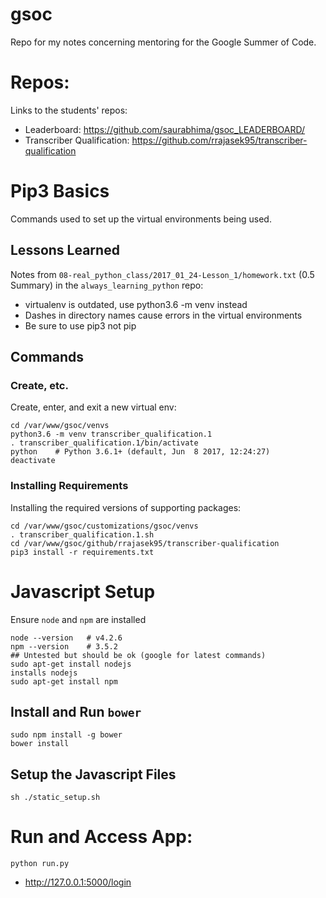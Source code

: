 # gsoc

Repo for my notes concerning mentoring for the Google Summer of Code.

# Repos:

Links to the students' repos:

- Leaderboard: https://github.com/saurabhima/gsoc_LEADERBOARD/
- Transcriber Qualification: https://github.com/rrajasek95/transcriber-qualification

# Pip3 Basics

Commands used to set up the virtual environments being used.

## Lessons Learned

Notes from `08-real_python_class/2017_01_24-Lesson_1/homework.txt`
(0.5 Summary) in the `always_learning_python` repo:

- virtualenv is outdated, use python3.6 -m venv instead
- Dashes in directory names cause errors in the virtual environments
- Be sure to use pip3 not pip

## Commands

### Create, etc.

Create, enter, and exit a new virtual env:

```
cd /var/www/gsoc/venvs
python3.6 -m venv transcriber_qualification.1
. transcriber_qualification.1/bin/activate
python    # Python 3.6.1+ (default, Jun  8 2017, 12:24:27)
deactivate
```

### Installing Requirements

Installing the required versions of supporting packages:

```
cd /var/www/gsoc/customizations/gsoc/venvs
. transcriber_qualification.1.sh
cd /var/www/gsoc/github/rrajasek95/transcriber-qualification
pip3 install -r requirements.txt
```

# Javascript Setup

Ensure `node` and `npm` are installed

```
node --version   # v4.2.6
npm --version    # 3.5.2
## Untested but should be ok (google for latest commands)
sudo apt-get install nodejs
installs nodejs
sudo apt-get install npm
```

## Install and Run `bower`

```
sudo npm install -g bower
bower install
```

## Setup the Javascript Files

```
sh ./static_setup.sh
```

# Run and Access App:

```
python run.py
```

- http://127.0.0.1:5000/login

